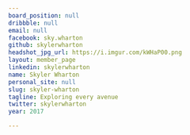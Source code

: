 ```yaml
---
board_position: null
dribbble: null
email: null
facebook: sky.wharton
github: skylerwharton
headshot_jpg_url: https://i.imgur.com/kWHaP00.png
layout: member_page
linkedin: skylerwharton
name: Skyler Wharton
personal_site: null
slug: skyler-wharton
tagline: Exploring every avenue
twitter: skylerwharton
year: 2017

---
```

